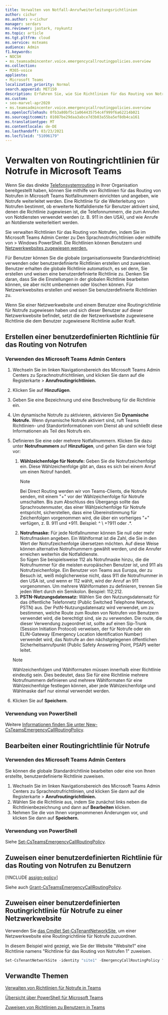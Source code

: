 ```yaml
---
title: Verwalten von Notfall-Anrufweiterleitungsrichtlinien
author: cichur
ms.author: v-cichur
manager: serdars
ms.reviewer: jastark, roykuntz
ms.topic: article
ms.tgt.pltfrm: cloud
ms.service: msteams
audience: Admin
f1.keywords:
- NOCSH
- ms.teamsadmincenter.voice.emergencycallroutingpolicies.overview
ms.collection:
- M365-voice
appliesto:
- Microsoft Teams
localization_priority: Normal
search.appverid: MET150
description: Erfahren Sie, wie Sie Richtlinien für das Routing von Notrufen in Microsoft Teams verwenden und verwalten, um Notrufnummern festzulegen und anzugeben, wie Notrufe routingiert werden.
ms.custom:
- seo-marvel-apr2020
- ms.teamsadmincenter.voice.emergencycallroutingpolicies.overview
ms.openlocfilehash: 0fb3a80bf5c1a064435754c4f999f6a62214b021
ms.sourcegitcommit: 01087be29daa3abce7d3b03a55ba5ef8db4ca161
ms.translationtype: MT
ms.contentlocale: de-DE
ms.lasthandoff: 03/23/2021
ms.locfileid: "51096179"
---
```

# <a name="manage-emergency-call-routing-policies-in-microsoft-teams"></a>Verwalten von Routingrichtlinien für Notrufe in Microsoft Teams

Wenn Sie das direkte [Telefonsystemrouting](direct-routing-landing-page.md) in Ihrer Organisation bereitgestellt haben, können Sie mithilfe von Richtlinien für das Routing von Notrufen in Microsoft Teams Notfallnummern einrichten und angeben, wie Notrufe weiterleitet werden. Eine Richtlinie für die Weiterleitung von Notrufen bestimmt, ob erweiterte Notfalldienste für Benutzer aktiviert sind, denen die Richtlinie zugewiesen ist, die Telefonnummern, die zum Anrufen von Notdiensten verwendet werden (z. B. 911 in den USA), und wie Anrufe an Notdienste weiterleitiert werden.

Sie verwalten Richtlinien für das Routing von Notrufen, indem Sie im Microsoft Teams Admin Center zu Den Sprachnotrufrichtlinien oder mithilfe von  >   Windows PowerShell. Die Richtlinien können Benutzern und [Netzwerkwebsites zugewiesen werden.](cloud-voice-network-settings.md)

Für Benutzer können Sie die globale (organisationsweite Standardrichtlinie) verwenden oder benutzerdefinierte Richtlinien erstellen und zuweisen. Benutzer erhalten die globale Richtlinie automatisch, es sei denn, Sie erstellen und weisen eine benutzerdefinierte Richtlinie zu. Denken Sie daran, dass Sie die Einstellungen in der globalen Richtlinie bearbeiten können, sie aber nicht umbenennen oder löschen können. Für Netzwerkwebsites erstellen und weisen Sie benutzerdefinierte Richtlinien zu.

Wenn Sie einer Netzwerkwebsite und einem Benutzer eine Routingrichtlinie für Notrufe zugewiesen haben und sich dieser Benutzer auf dieser Netzwerkwebsite befindet, setzt die der Netzwerkwebsite zugewiesene Richtlinie die dem Benutzer zugewiesene Richtlinie außer Kraft.

## <a name="create-a-custom-emergency-call-routing-policy"></a>Erstellen einer benutzerdefinierten Richtlinie für das Routing von Notrufen

### <a name="using-the-microsoft-teams-admin-center"></a>Verwenden des Microsoft Teams Admin Centers

1. Wechseln Sie im linken Navigationsbereich des Microsoft Teams Admin Centers zu Sprachnotrufrichtlinien, und klicken Sie dann auf die Registerkarte  >   **Anrufroutingrichtlinien.**
2. Klicken Sie auf **Hinzufügen**.
3. Geben Sie eine Bezeichnung und eine Beschreibung für die Richtlinie ein.
4. Um dynamische Notrufe zu aktivieren, aktivieren Sie **Dynamische Notrufe.** Wenn dynamische Notrufe aktiviert sind, ruft Teams Richtlinien- und Standortinformationen vom Dienst ab und schließt diese Informationen als Teil des Notrufs ein.
5. Definieren Sie eine oder mehrere Notfallnummern. Klicken Sie dazu unter **Notrufnummern** auf **Hinzufügen**, und gehen Sie dann wie folgt vor:
    1. **Wählzeichenfolge für Notrufe:** Geben Sie die Notrufzeichenfolge ein. Diese Wählzeichenfolge gibt an, dass es sich bei einem Anruf um einen Notruf handelt.
        > [!NOTE]
        > Bei Direct Routing werden wir von Teams-Clients, die Notrufe senden, mit einem "+" vor der Wählzeichenfolge für Notrufe umschalten. Bis zum Abschluss des Übergangs sollte das Sprachroutenmuster, das einer Wählzeichenfolge für Notrufe entspricht, sicherstellen, dass eine Übereinstimmung für Zeichenfolgen vorgenommen wird, die über ein vorheriges "+" verfügen, z. B. 911 und +911. Beispiel: ^ \\ +?911 oder .*.
    2. **Notrufmaske:** Für jede Notfallnummer können Sie null oder mehr Notrufmasken angeben. Ein Wählformat ist die Zahl, die Sie in den Wert der Notrufzeichenfolge übersetzen möchten. Auf diese Weise können alternative Notrufnummern gewählt werden, und die Anrufer erreichen weiterhin die Notfalldienste. <br>So fügen Sie beispielsweise 112 als Notrufmaske hinzu, die die Notrufnummer für die meisten europäischen Benutzer ist, und 911 als Notrufzeichenfolge. Ein Benutzer von Teams aus Europa, der zu Besuch ist, weiß möglicherweise nicht, dass 911 die Notrufnummer in den USA ist, und wenn er 112 wählt, wird der Anruf an 911 vorgenommen. Um mehrere Wählformaten zu definieren, trennen Sie jeden Wert durch ein Semikolon. Beispiel: 112;212.
    3. **PSTN-Nutzungsdatensatz:** Wählen Sie den Nutzungsdatensatz für das öffentliche Telefonnetz (Public Switched Telephone Network, PSTN) aus. Der PstN-Nutzungsdatensatz wird verwendet, um zu bestimmen, welche Route zum Routen von Notrufen von Benutzern verwendet wird, die berechtigt sind, sie zu verwenden. Die route, die dieser Verwendung zugeordnet ist, sollte auf einen Sip-Trunk (Session Initiation Protocol) verweisen, der für Notrufe oder ein ELIN-Gateway (Emergency Location Identification Number) verwendet wird, das Notrufe an den nächstgelegenen öffentlichen Sicherheitsanrufpunkt (Public Safety Answering Point, PSAP) weiter leitet.

    > [!NOTE]
    > Wählzeichenfolgen und Wählformaten müssen innerhalb einer Richtlinie eindeutig sein. Dies bedeutet, dass Sie für eine Richtlinie mehrere Notrufnummern definieren und mehrere Wählformaten für eine Wählzeichenfolge festlegen können, aber jede Wählzeichenfolge und Wählmaske darf nur einmal verwendet werden.

6. Klicken Sie auf **Speichern**.

### <a name="using-powershell"></a>Verwendung von PowerShell

Weitere [Informationen finden Sie unter New-CsTeamsEmergencyCallRoutingPolicy](/powershell/module/skype/new-csteamsemergencycallroutingpolicy).

## <a name="edit-an-emergency-call-routing-policy"></a>Bearbeiten einer Routingrichtlinie für Notrufe

### <a name="using-the-microsoft-teams-admin-center"></a>Verwenden des Microsoft Teams Admin Centers

Sie können die globale Standardrichtlinie bearbeiten oder eine von Ihnen erstellte, benutzerdefinierte Richtlinie zuweisen.

1. Wechseln Sie im linken Navigationsbereich des Microsoft Teams Admin Centers zu Sprachnotrufrichtlinien, und klicken Sie dann auf die Registerkarte  >   **Anrufroutingrichtlinien.**
2. Wählen Sie die Richtlinie aus, indem Sie zunächst links neben die Richtlinienbezeichnung und dann auf **Bearbeiten** klicken.
3. Nehmen Sie die von Ihnen vorgenommenen Änderungen vor, und klicken Sie dann auf **Speichern.**

### <a name="using-powershell"></a>Verwendung von PowerShell

Siehe [Set-CsTeamsEmergencyCallRoutingPolicy](/powershell/module/skype/set-csteamsemergencycallroutingpolicy).

## <a name="assign-a-custom-emergency-call-routing-policy-to-users"></a>Zuweisen einer benutzerdefinierten Richtlinie für das Routing von Notrufen zu Benutzern

[!INCLUDE [assign-policy](includes/assign-policy.md)]

Siehe auch [Grant-CsTeamsEmergencyCallRoutingPolicy](/powershell/module/skype/grant-csteamsemergencycallroutingpolicy).

## <a name="assign-a-custom-emergency-call-routing-policy-to-a-network-site"></a>Zuweisen einer benutzerdefinierten Routingrichtlinie für Notrufe zu einer Netzwerkwebsite

Verwenden Sie [das Cmdlet Set-CsTenantNetworkSite,](/powershell/module/skype/set-cstenantnetworksite) um einer Netzwerkwebsite eine Routingrichtlinie für Notrufe zuzuordnen.

In diesem Beispiel wird gezeigt, wie Sie der Website "Website1" eine Richtlinie namens "Richtlinie für das Routing von Notrufen 1" zuweisen.

```PowerShell
Set-CsTenantNetworkSite -identity "site1" -EmergencyCallRoutingPolicy "Emergency Call Routing Policy 1"
```

## <a name="related-topics"></a>Verwandte Themen

[Verwalten von Richtlinien für Notrufe in Teams](manage-emergency-calling-policies.md)

[Übersicht über PowerShell für Microsoft Teams](teams-powershell-overview.md)

[Zuweisen von Richtlinien zu Benutzern in Teams](assign-policies.md)